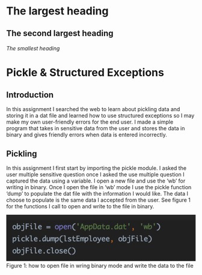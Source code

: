 # The largest heading
## The second largest heading
###### The smallest heading



# Pickle & Structured Exceptions

## Introduction

In this assignment I searched the web to learn about pickling data and storing it in a dat file and learned how to use structured exceptions so I may make my own user-friendly errors for the end user.  I made a simple program that takes in sensitive data from the user and stores the data in binary and gives friendly errors when data is entered incorrectly.

## Pickling 

In this assignment I first start by importing the pickle module. I asked the user multiple sensitive question once I asked the use multiple  question I captured the data using a variable. I open a new file and use the ‘wb’ for writing in binary. Once I open the file in ‘wb’ mode I use the pickle function ‘dump’ to populate the dat file with the information I would like. The data I choose to populate is the same data I accepted from the user. See figure 1 for the functions I call to open and write to the file in binary. 

![](doc/Figure1.png)
Figure 1: how to open file in wring binary mode and write the data to the file
